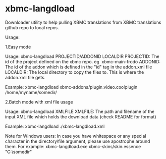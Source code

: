 xbmc-langdload
==============

Downloader utility to help pulling XBMC translations from XBMC translations github repo to local repos.

Usage:

1.Easy mode

  Usage: xbmc-langdload PROJECTID/ADDONID LOCALDIR
  PROJECTID: The id of the project defined on the xbmc repo. eg. xbmc-main-frodo
  ADDONID: The id of the addon which is defined in the "id" tag in the addon.xml file
  LOCALDIR: The local directory to copy the files to. This is where the addon.xml file gets.

  Example: xbmc-langdload xbmc-addons/plugin.video.coolplugin /home/myname/somedir/

2.Batch mode with xml file usage

  Usage: xbmc-langdload XMLFILE
  XMLFILE: The path and filename of the input XML file which holds the download data (check README for format)

  Example: xbmc-langdload ./xbmc-langdload.xml

Note for Windows users: In case you have whitespace or any special character
in the directory/file argument, please use apostrophe around them. For example:
xbmc-langdload.exe xbmc-skins/skin.essence "C:\somedir\"
